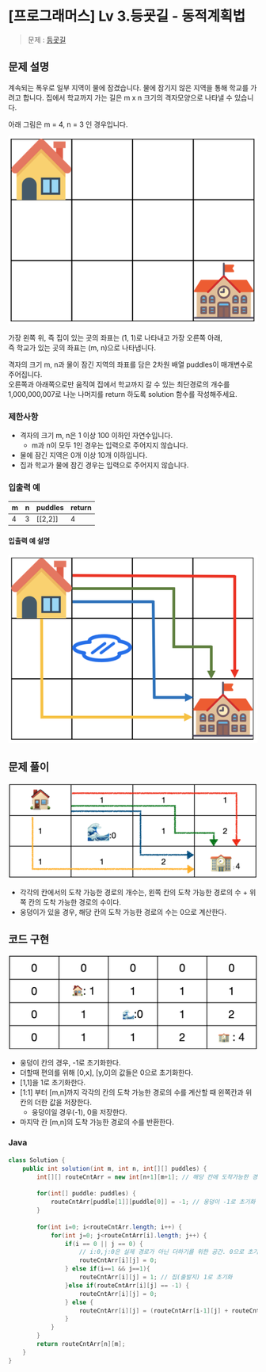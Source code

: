 
# [프로그래머스] Lv 3.등굣길 - 동적계획법  

> 문제 : [등굣길
](https://programmers.co.kr/learn/courses/30/lessons/42898)

## 문제 설명  

계속되는 폭우로 일부 지역이 물에 잠겼습니다. 물에 잠기지 않은 지역을 통해 학교를 가려고 합니다. 집에서 학교까지 가는 길은 m x n 크기의 격자모양으로 나타낼 수 있습니다.

아래 그림은 m = 4, n = 3 인 경우입니다.

<img src="../../images/Algorithm/Programmers_GoToSchool1.png" alt="프로그래머스 등굣길 1" />


가장 왼쪽 위, 즉 집이 있는 곳의 좌표는 (1, 1)로 나타내고 가장 오른쪽 아래,  
즉 학교가 있는 곳의 좌표는 (m, n)으로 나타냅니다.  

격자의 크기 m, n과 물이 잠긴 지역의 좌표를 담은 2차원 배열 puddles이 매개변수로 주어집니다.  
오른쪽과 아래쪽으로만 움직여 집에서 학교까지 갈 수 있는 최단경로의 개수를 1,000,000,007로 나눈 나머지를 return 하도록 solution 함수를 작성해주세요.  

### 제한사항

- 격자의 크기 m, n은 1 이상 100 이하인 자연수입니다.  
  - m과 n이 모두 1인 경우는 입력으로 주어지지 않습니다.  
- 물에 잠긴 지역은 0개 이상 10개 이하입니다.  
- 집과 학교가 물에 잠긴 경우는 입력으로 주어지지 않습니다.  

### 입출력 예  
|m|n|puddles|return|
|---|---|---|---|
|4|3|[[2,2]]|4|

#### 입출력 예 설명
<img src="../../images/Algorithm/Programmers_GoToSchool2.png" alt="프로그래머스 등굣길 2" />

<br />

## 문제 풀이  
  <img src="../../images/Algorithm/Programmers_GoToSchool_Solve1.png" alt="프로그래머스 등굣길 해결1" />

- 각각의 칸에서의 도착 가능한 경로의 개수는, 왼쪽 칸의 도착 가능한 경로의 수 + 위쪽 칸의 도착 가능한 경로의 수이다.
- 웅덩이가 있을 경우, 해당 칸의 도착 가능한 경로의 수는 0으로 계산한다.

## 코드 구현
  <img src="../../images/Algorithm/Programmers_GoToSchool_Solve2.png" alt="프로그래머스 등굣길 해결2" />

- 웅덩이 칸의 경우, -1로 초기화한다.
- 더할때 편의를 위해 [0,x], [y,0]의 값들은 0으로 초기화한다.  
- [1,1]을 1로 초기화한다.
- [1:1] 부터 [m,n]까지 각각의 칸의 도착 가능한 경로의 수를 계산할 때 왼쪽칸과 위칸의 더한 값을 저장한다.
  - 웅덩이일 경우(-1), 0을 저장한다.      
- 마지막 칸 [m,n]의 도착 가능한 경로의 수를 반환한다.  

### Java

  ```Java
  class Solution {
      public int solution(int m, int n, int[][] puddles) {
          int[][] routeCntArr = new int[n+1][m+1]; // 해당 칸에 도착가능한 경로의 수 배열

          for(int[] puddle: puddles) {
              routeCntArr[puddle[1]][puddle[0]] = -1; // 웅덩이 -1로 초기화
          }

          for(int i=0; i<routeCntArr.length; i++) {
              for(int j=0; j<routeCntArr[i].length; j++) {
                  if(i == 0 || j == 0) {
                      // i:0,j:0은 실제 경로가 아닌 더하기를 위한 공간. 0으로 초기화.
                      routeCntArr[i][j] = 0;
                  } else if(i==1 && j==1){
                      routeCntArr[i][j] = 1; // 집(출발지) 1로 초기화
                  }else if(routeCntArr[i][j] == -1) {
                      routeCntArr[i][j] = 0;
                  } else {
                      routeCntArr[i][j] = (routeCntArr[i-1][j] + routeCntArr[i][j-1]) % 1000000007;
                  }
              }
          }
          return routeCntArr[n][m];
      }
  }
  ```
